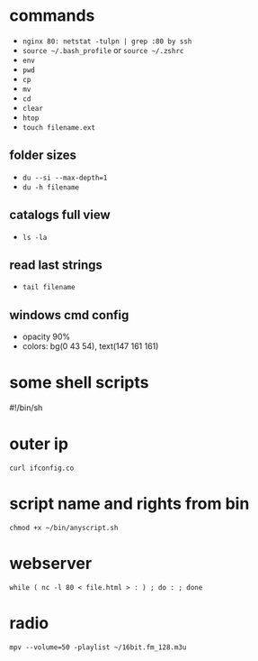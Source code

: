 # commands

- `nginx 80: netstat -tulpn | grep :80 by ssh`
- `source ~/.bash_profile` or `source ~/.zshrc`
- `env`
- `pwd`
- `cp`
- `mv`
- `cd`
- `clear`
- `htop`
- `touch filename.ext`

## folder sizes

- `du --si --max-depth=1`
- `du -h filename`

## catalogs full view

- `ls -la`

## read last strings

- `tail filename`

## windows cmd config
- opacity 90%
- colors: bg(0 43 54), text(147 161 161)

# some shell scripts
#!/bin/sh

# outer ip
`curl ifconfig.co`

# script name and rights from bin
`chmod +x ~/bin/anyscript.sh`

# webserver
`while ( nc -l 80 < file.html > : ) ; do : ; done`

# radio
`mpv --volume=50 -playlist ~/16bit.fm_128.m3u`
